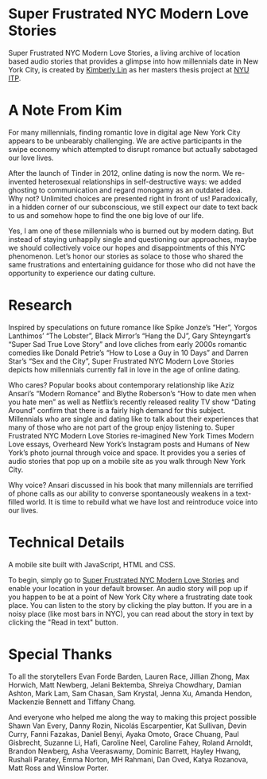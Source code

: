 # Super Frustrated NYC Modern Love Stories

Super Frustrated NYC Modern Love Stories, a living archive of location based audio stories that provides a glimpse into how millennials date in New York City, is created by [Kimberly Lin](https://www.kimberly-y-lin.com/) as her masters thesis project at [NYU ITP](https://github.com/ITPNYU). 

# A Note From Kim
For many millennials, finding romantic love in digital age New York City appears to be unbearably challenging. We are active participants in the swipe economy which attempted to disrupt romance but actually sabotaged our love lives. 

After the launch of Tinder in 2012, online dating is now the norm. We re-invented heterosexual relationships in self-destructive ways: we added ghosting to communication and regard monogamy as an outdated idea. Why not? Unlimited choices are presented right in front of us! Paradoxically, in a hidden corner of our subconscious, we still expect our date to text back to us and somehow hope to find the one big love of our life. 

Yes, I am one of these millennials who is burned out by modern dating. But instead of staying unhappily single and questioning our approaches, maybe we should collectively voice our hopes and disappointments of this NYC phenomenon. Let’s honor our stories as solace to those who shared the same frustrations and entertaining guidance for those who did not have the opportunity to experience our dating culture.


# Research
Inspired by speculations on future romance like Spike Jonze’s “Her”, Yorgos Lanthimos’ “The Lobster”, Black Mirror’s “Hang the DJ”, Gary Shteyngart’s “Super Sad True Love Story” and love cliches from early 2000s romantic comedies like Donald Petrie’s “How to Lose a Guy in 10 Days” and Darren Star’s “Sex and the City”, Super Frustrated NYC Modern Love Stories depicts how millennials currently fall in love in the age of online dating. 

Who cares? Popular books about contemporary relationship like Aziz Ansari’s “Modern Romance” and Blythe Roberson’s “How to date men when you hate men” as well as Netflix’s recently released reality TV show “Dating Around” confirm that there is a fairly high demand for this subject. Millennials who are single and dating like to talk about their experiences that many of those who are not part of the group enjoy listening to. Super Frustrated NYC Modern Love Stories re-imagined New York Times Modern Love essays, Overheard New York’s Instagram posts and Humans of New York’s photo journal through voice and space. It provides you a series of audio stories that pop up on a mobile site as you walk through New York City. 

Why voice? Ansari discussed in his book that many millennials are terrified of phone calls as our ability to converse spontaneously weakens in a text-filled world. It is time to rebuild what we have lost and reintroduce voice into our lives.


# Technical Details
A mobile site built with JavaScript, HTML and CSS.

To begin, simply go to [Super Frustrated NYC Modern Love Stories](https://www.superfrustrated.nyc/) and enable your location in your default browser. An audio story will pop up if you happen to be at a point of New York City where a frustrating date took place. You can listen to the story by clicking the play button. If you are in a noisy place (like most bars in NYC), you can read about the story in text by clicking the "Read in text" button.

# Special Thanks
To all the storytellers
Evan Forde Barden, Lauren Race, Jillian Zhong, Max Horwich, Matt Newberg, Jelani Bektemba, Shreiya Chowdhary, Damian Ashton, Mark Lam, Sam Chasan, Sam Krystal, Jenna Xu, Amanda Hendon, Mackenzie Bennett and Tiffany Chang.

And everyone who helped me along the way to making this project possible
Shawn Van Every, Danny Rozin, Nicolás Escarpentier, Kat Sullivan, Devin Curry, Fanni Fazakas, Daniel Benyi, Ayaka Omoto, Grace Chuang, Paul Gisbrecht, Suzanne Li, Hafi, Caroline Neel, Caroline Fahey, Roland Arnoldt, Brandon Newberg, Asha Veeraswamy, Dominic Barrett, Hayley Hwang, Rushali Paratey, Emma Norton, MH Rahmani, Dan Oved, Katya Rozanova, Matt Ross and Winslow Porter.

